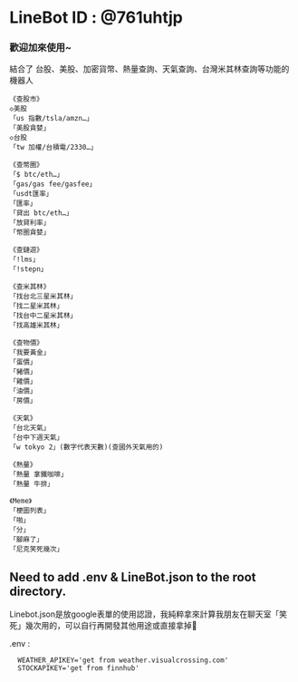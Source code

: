 # LineBot ID : @761uhtjp
### 歡迎加來使用~


結合了 台股、美股、加密貨幣、熱量查詢、天氣查詢、台灣米其林查詢等功能的機器人

    《查股市》
    ◇美股
    「us 指數/tsla/amzn…」
    「美股貪婪」
    ◇台股
    「tw 加權/台積電/2330…」

    《查幣圈》
    「$ btc/eth…」
    「gas/gas fee/gasfee」
    「usdt匯率」
    「匯率」
    「貸出 btc/eth…」
    「放貸利率」
    「幣圈貪婪」

    《查鏈遊》
    「!lms」
    「!stepn」

    《查米其林》
    「找台北三星米其林」
    「找二星米其林」
    「找台中二星米其林」
    「找高雄米其林」

    《查物價》
    「我要黃金」
    「蛋價」
    「豬價」
    「雞價」
    「油價」
    「房價」

    《天氣》
    「台北天氣」
    「台中下週天氣」
    「w tokyo 2」(數字代表天數)(查國外天氣用的)

    《熱量》
    「熱量 拿鐵咖啡」
    「熱量 牛排」

    《Meme》
    「梗圖列表」
    「啪」
    「分」
    「腳麻了」
    「尼克笑死幾次」



## Need to add .env & LineBot.json to the root directory.

Linebot.json是放google表單的使用認證，我純粹拿來計算我朋友在聊天室「笑死」幾次用的，可以自行再開發其他用途或直接拿掉🤣

.env :

      WEATHER_APIKEY='get from weather.visualcrossing.com'
      STOCKAPIKEY='get from finnhub'
